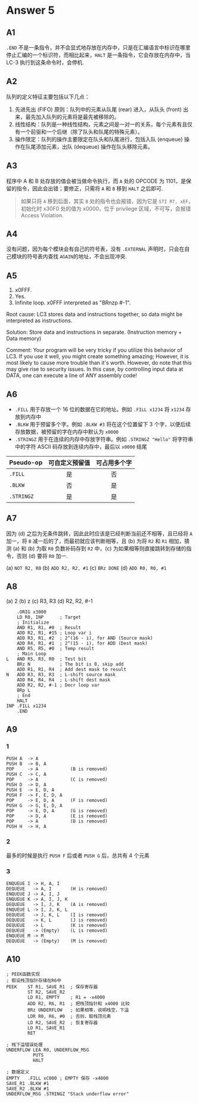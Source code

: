 # Answer 5

## A1

`.END` 不是一条指令，并不会显式地存放在内存中，只是在汇编语言中标识在哪里停止汇编的一个标识符，而相比起来，`HALT` 是一条指令，它会存放在内存中，当 LC-3 执行到这条命令时，会停机.

## A2

队列的定义特征主要包括以下几点：

1. 先进先出 (FIFO) 原则：队列中的元素从队尾 (rear) 进入，从队头 (front) 出来，最先加入队列的元素将是最先被移除的。
2. 线性结构：队列是一种线性结构，元素之间是一对一的关系，每个元素有且仅有一个前驱和一个后继（除了队头和队尾的特殊元素）。
3. 操作限定：队列的操作主要限定在队头和队尾进行，包括入队 (enqueue) 操作在队尾添加元素，出队 (dequeue) 操作在队头移除元素。

## A3

程序中 A 和 B 处存放的值会被当做命令执行，而 `A` 处的 OPCODE 为 1101，是保留的指令，因此会出错；要修正，只需将 `A` 和 `B` 移到 `HALT` 之后即可.

> 如果只将 `A` 移到后面，其实 `B` 处的指令也会报错，因为它是 `STI R7, xEF`，初始化时 x30F0 处的值为 x0000，位于 privilege 区域，不可写，会报错 Access Violation.

## A4

没有问题，因为每个模块会有自己的符号表，没有 `.EXTERNAL` 声明时，只会在自己模块的符号表内查找 `AGAIN`的地址，不会出现冲突.

## A5

1. x0FFF.
2. Yes.
3. Infinite loop. x0FFF interpreted as "BRnzp #-1".

Root cause: LC3 stores data and instructions together, so data might be interpreted as instructions.

Solution: Store data and instructions in separate. (Instruction memory + Data memory)

Comment: Your program will be very tricky if you utilize this behavior of LC3. If you use it well, you might create something amazing; However, it is most likely to cause more trouble than it's worth. However, do note that this may give rise to security issues. In this case, by controlling input data at DATA, one can execute a line of ANY assembly code!

## A6

- `.FILL` 用于存放一个 16 位的数据在它的地址。例如 `.FILL x1234` 将 `x1234` 存放到内存中
- `.BLKW` 用于预留多个字。例如 `.BLKW #3` 将在这个位置留下 3 个字，以便后续存放数据，被预留的字在内存中默认为 `x0000`
- `.STRINGZ` 用于在连续的内存中存放字符串。例如 `.STRINGZ "Hello"` 将字符串 中的字符 ASCII 码存放到连续内存中，最后以 `x0000` 结尾

| Pseudo-op  | 可自定义预留值 | 可占用多个字 |
| ---------- | :------------: | :----------: |
| `.FILL`    |       是       |      否      |
| `.BLKW`    |       否       |      是      |
| `.STRINGZ` |       是       |      是      |

## A7

因为 (d) 之后为无条件跳转，因此此时应该是已经判断当前还不相等，且已经将 `A` 加一，将 `B` 减一后的了，而最初就应该判断相等，且 (b) 为将 `R2` 和 `R1` 相加，猜测 (a) 和 (b) 为取 `R0` 负数补码存到 `R2` 中，(c) 为如果相等则直接跳转到存储的指令，否则 (d) 要将 `R0` 加一.

(a) `NOT R2, R0`
(b) `ADD R2, R2, #1`
(c) `BRz DONE`
(d) `ADD R0, R0, #1`

## A8

(a) 2
(b) z
(c) R3, R3
(d) R2, R2, #-1

```assembly
    .ORIG x3000
    LD R0, INP      ; Target
    ; Initialize
    AND R1, R1, #0  ; Result
    ADD R2, R1, #15 ; Loop var i
    ADD R3, R1, #2  ; 2^(16 - i), for AND (Source mask)
    ADD R4, R1, #1  ; 2^(15 - i), for ADD (Dest mask)
    AND R5, R5, #0  ; Temp result
    ; Main Loop
L   AND R5, R3, R0  ; Test bit
    BRz N           ; The bit is 0, skip add
    ADD R1, R1, R4  ; Add dest mask to result
N   ADD R3, R3, R3  ; L-shift source mask
    ADD R4, R4, R4  ; L-shift dest mask
    ADD R2, R2, #-1 ; Decr loop var
    BRp L
    ; End
    HALT
INP .FILL x1234
    .END
```

## A9

### 1

```
PUSH A  -> A
PUSH B  -> B, A
POP     -> A            (B is removed)
PUSH C  -> C, A
POP     -> A            (C is removed)
PUSH D  -> D, A
PUSH E  -> E, D, A
PUSH F  -> F, E, D, A
POP     -> E, D, A      (F is removed)
PUSH G  -> G, E, D, A
POP     -> E, D, A      (G is removed)
POP     -> D, A         (E is removed)
POP     -> A            (D is removed)
PUSH H  -> H, A
```

### 2

最多的时候是执行 `PUSH F` 后或者 `PUSH G` 后，总共有 4 个元素

### 3

```
ENQUEUE I -> H, A, I
DEQUEUE   -> A, I       (H is removed)
ENQUEUE J -> A, I, J
ENQUEUE K -> A, I, J, K
DEQUEUE   -> I, J, K    (A is removed)
ENQUEUE L -> I, J, K, L
DEQUEUE   -> J, K, L    (I is removed)
DEQUEUE   -> K, L       (J is removed)
DEQUEUE   -> L          (K is removed)
DEQUEUE   -> (Empty)    (L is removed)
ENQUEUE M -> M
DEQUEUE   -> (Empty)    (M is removed)
```

## A10

```assembly
; PEEK函数实现
; 假设栈顶指针存储在R6中
PEEK    ST R1, SAVE_R1  ; 保存寄存器
        ST R2, SAVE_R2
        LD R1, EMPTY    ; R1 = -x4000
        ADD R2, R6, R1  ; 把栈顶指针和 x4000 比较
        BRz UNDERFLOW   ; 如果相等，说明栈空，下溢
        LDR R0, R6, #0  ; 否则，取栈顶元素
        LD R2, SAVE_R2  ; 恢复寄存器
        LD R1, SAVE_R1
        RET

; 栈下溢错误处理
UNDERFLOW LEA R0, UNDERFLOW_MSG
          PUTS
          HALT

; 数据定义
EMPTY   .FILL xC000 ; EMPTY 保存 -x4000
SAVE_R1 .BLKW #1
SAVE_R2 .BLKW #1
UNDERFLOW_MSG .STRINGZ "Stack underflow error"
```

